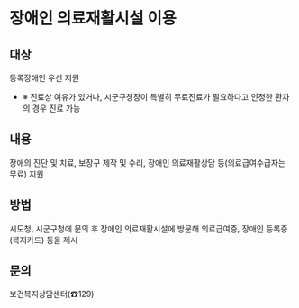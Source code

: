 # 장애인 의료재활시설 이용

## 대상
등록장애인 우선 지원
- ※ 진료상 여유가 있거나, 시군구청장이 특별히 무료진료가 필요하다고 인정한 환자의 경우 진료 가능

## 내용
장애의 진단 및 치료, 보장구 제작 및 수리, 장애인 의료재활상담 등(의료급여수급자는 무료) 지원

## 방법
시도청, 시군구청에 문의 후 장애인 의료재활시설에 방문해 의료급여증, 장애인 등록증 (복지카드) 등을 제시

## 문의
보건복지상담센터(☎129)